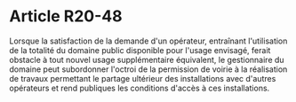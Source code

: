 # Article R20-48

Lorsque la satisfaction de la demande d'un opérateur, entraînant l'utilisation de la totalité du domaine public disponible pour l'usage envisagé, ferait obstacle à tout nouvel usage supplémentaire équivalent, le gestionnaire du domaine peut subordonner l'octroi de la permission de voirie à la réalisation de travaux permettant le partage ultérieur des installations avec d'autres opérateurs et rend publiques les conditions d'accès à ces installations.
